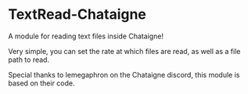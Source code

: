 # TextRead-Chataigne
A module for reading text files inside Chataigne!

Very simple, you can set the rate at which files are read, as well as a file path to read.

Special thanks to lemegaphron on the Chataigne discord, this module is based on their code.
